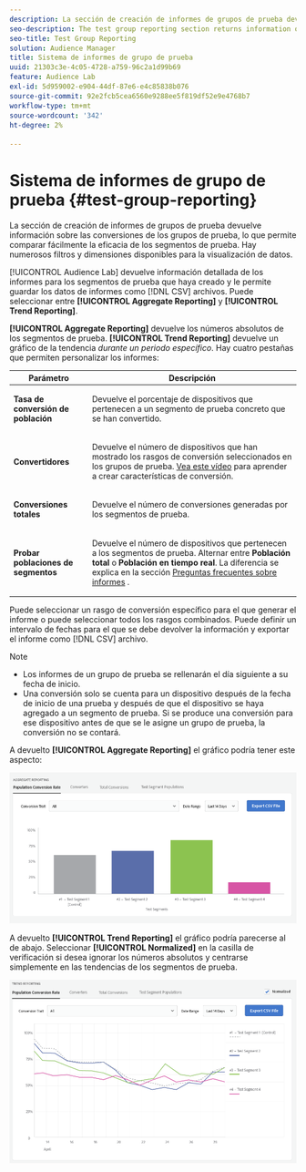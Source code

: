 ```yaml
---
description: La sección de creación de informes de grupos de prueba devuelve información sobre las conversiones de los grupos de prueba, lo que permite comparar fácilmente la eficacia de los segmentos de prueba. Hay numerosos filtros y dimensiones disponibles para la visualización de datos.
seo-description: The test group reporting section returns information on test group conversions, allowing an easy comparison of test segment efficacy. Numerous filters and dimensions are available for data visualization.
seo-title: Test Group Reporting
solution: Audience Manager
title: Sistema de informes de grupo de prueba
uuid: 21303c3e-4c05-4728-a759-96c2a1d99b69
feature: Audience Lab
exl-id: 5d959002-e904-44df-87e6-e4c85838b076
source-git-commit: 92e2fcb5cea6560e9288ee5f819df52e9e4768b7
workflow-type: tm+mt
source-wordcount: '342'
ht-degree: 2%

---
```


# Sistema de informes de grupo de prueba {#test-group-reporting}

La sección de creación de informes de grupos de prueba devuelve información sobre las conversiones de los grupos de prueba, lo que permite comparar fácilmente la eficacia de los segmentos de prueba. Hay numerosos filtros y dimensiones disponibles para la visualización de datos.

[!UICONTROL Audience Lab] devuelve información detallada de los informes para los segmentos de prueba que haya creado y le permite guardar los datos de informes como [!DNL CSV] archivos. Puede seleccionar entre **[!UICONTROL Aggregate Reporting]** y **[!UICONTROL Trend Reporting]**.

**[!UICONTROL Aggregate Reporting]** devuelve los números absolutos de los segmentos de prueba. **[!UICONTROL Trend Reporting]** devuelve un gráfico de la tendencia *durante un periodo específico*. Hay cuatro pestañas que permiten personalizar los informes:

<table id="table_446384AE9A36408A9C570CB7DB72C3D6"> 
 <thead> 
  <tr> 
   <th colname="col1" class="entry"> Parámetro </th> 
   <th colname="col2" class="entry"> Descripción </th> 
  </tr> 
 </thead>
 <tbody> 
  <tr> 
   <td colname="col1"> <p> <b><span class="uicontrol"> Tasa de conversión de población</span></b> </p> </td> 
   <td colname="col2"> <p>Devuelve el porcentaje de dispositivos que pertenecen a un segmento de prueba concreto que se han convertido. </p> </td> 
  </tr> 
  <tr> 
   <td colname="col1"> <p> <b><span class="uicontrol"> Convertidores</span></b> </p> </td> 
   <td colname="col2"> <p>Devuelve el número de dispositivos que han mostrado los rasgos de conversión seleccionados en los grupos de prueba. <a href="https://helpx.adobe.com/audience-manager/kt/using/creating-conversion-traits-feature-video-use.html" format="https" scope="external"> Vea este vídeo</a> para aprender a crear características de conversión. </p> </td> 
  </tr> 
  <tr> 
   <td colname="col1"> <p> <b><span class="uicontrol"> Conversiones totales</span></b> </p> </td> 
   <td colname="col2"> <p>Devuelve el número de conversiones generadas por los segmentos de prueba. </p> </td> 
  </tr> 
  <tr> 
   <td colname="col1"> <p> <b><span class="uicontrol"> Probar poblaciones de segmentos</span></b> </p> </td> 
   <td colname="col2"> <p>Devuelve el número de dispositivos que pertenecen a los segmentos de prueba. Alternar entre <b><span class="uicontrol"> Población total</span></b> o <b><span class="uicontrol"> Población en tiempo real</span></b>. La diferencia se explica en la sección <a href="../../faq/faq-reporting.md"> Preguntas frecuentes sobre informes</a> . </p> </td>
  </tr>
 </tbody>
</table>

Puede seleccionar un rasgo de conversión específico para el que generar el informe o puede seleccionar todos los rasgos combinados. Puede definir un intervalo de fechas para el que se debe devolver la información y exportar el informe como [!DNL CSV] archivo.

>[!NOTE]
>
>* Los informes de un grupo de prueba se rellenarán el día siguiente a su fecha de inicio.
>* Una conversión solo se cuenta para un dispositivo después de la fecha de inicio de una prueba y después de que el dispositivo se haya agregado a un segmento de prueba. Si se produce una conversión para ese dispositivo antes de que se le asigne un grupo de prueba, la conversión no se contará.


A devuelto **[!UICONTROL Aggregate Reporting]** el gráfico podría tener este aspecto:

![](assets/aggregate-reporting.PNG)

A devuelto **[!UICONTROL Trend Reporting]** el gráfico podría parecerse al de abajo. Seleccionar **[!UICONTROL Normalized]** en la casilla de verificación si desea ignorar los números absolutos y centrarse simplemente en las tendencias de los segmentos de prueba.

![](assets/trend-reporting.PNG)
